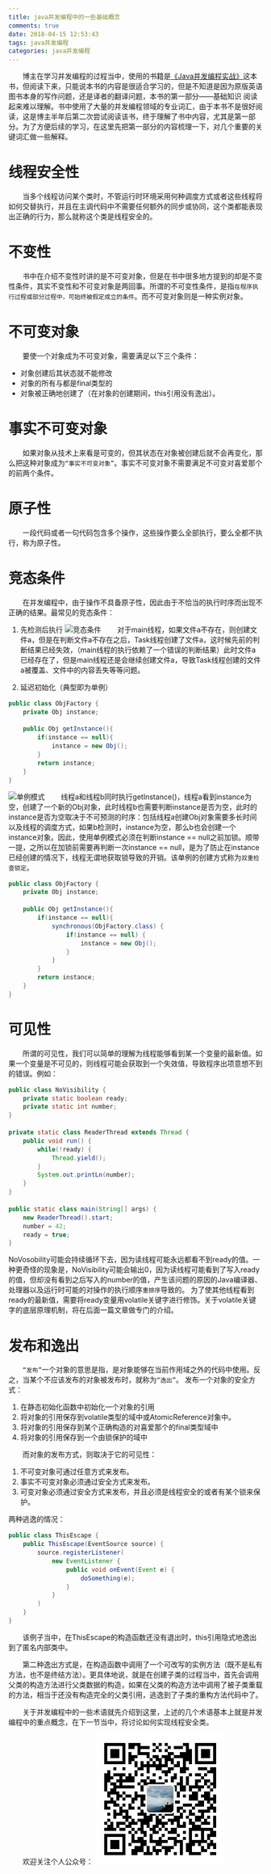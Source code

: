 ```yaml
---
title: java并发编程中的一些基础概念
comments: true
date: 2018-04-15 12:53:43
tags: java并发编程
categories: java并发编程
---
```


&emsp;&emsp;博主在学习并发编程的过程当中，使用的书籍是[《Java并发编程实战》](https://book.douban.com/subject/10484692/)这本书，但阅读下来，只能说本书的内容是很适合学习的，但是不知道是因为原版英语图书本身的写作问题，还是译者的翻译问题，本书的第一部分——基础知识 阅读起来难以理解。书中使用了大量的并发编程领域的专业词汇，由于本书不是很好阅读，这是博主半年后第二次尝试阅读该书，终于理解了书中内容，尤其是第一部分。为了方便后续的学习，在这里先把第一部分的内容梳理一下，对几个重要的关键词汇做一些解释。

# 线程安全性
&emsp;&emsp;当多个线程访问某个类时，不管运行时环境采用何种调度方式或者这些线程将如何交替执行，并且在主调代码中不需要任何额外的同步或协同，这个类都能表现出正确的行为，那么就称这个类是线程安全的。

# 不变性
&emsp;&emsp;书中在介绍不变性时讲的是不可变对象，但是在书中很多地方提到的却是不变性条件，其实不变性和不可变对象是两回事。所谓的不可变性条件，是指``在程序执行过程或部分过程中，可始终被假定成立的条件``。而不可变对象则是一种实例对象。

# 不可变对象
&emsp;&emsp;要使一个对象成为不可变对象，需要满足以下三个条件：
+ 对象创建后其状态就不能修改
+ 对象的所有与都是final类型的
+ 对象被正确地创建了（在对象的创建期间，this引用没有逸出）。
# 事实不可变对象
&emsp;&emsp;如果对象从技术上来看是可变的，但其状态在对象被创建后就不会再变化，那么把这种对象成为``“事实不可变对象”``。事实不可变对象不需要满足不可变对喜爱那个的前两个条件。
# 原子性
&emsp;&emsp;一段代码或者一句代码包含多个操作，这些操作要么全部执行，要么全都不执行，称为原子性。


# 竞态条件
&emsp;&emsp;在并发编程中，由于操作不具备原子性，因此由于不恰当的执行时序而出现不正确的结果。最常见的竞态条件：
1. 先检测后执行
![竞态条件](竞态条件.png)
&emsp;&emsp;对于main线程，如果文件a不存在，则创建文件a，但是在判断文件a不存在之后，Task线程创建了文件a，这时候先前的判断结果已经失效，（main线程的执行依赖了一个错误的判断结果）此时文件a已经存在了，但是main线程还是会继续创建文件a，导致Task线程创建的文件a被覆盖、文件中的内容丢失等等问题。

2. 延迟初始化（典型即为单例）
```java
public class ObjFactory {  
    private Obj instance;  
      
    public Obj getInstance(){  
        if(instance == null){  
            instance = new Obj();  
        }  
        return instance;  
    }  
}  
```
![单例模式](单例模式.png)
&emsp;&emsp;线程a和线程b同时执行getInstance()，线程a看到instance为空，创建了一个新的Obj对象，此时线程b也需要判断instance是否为空，此时的instance是否为空取决于不可预测的时序：包括线程a创建Obj对象需要多长时间以及线程的调度方式，如果b检测时，instance为空，那么b也会创建一个instance对象。因此，使用单例模式必须在判断instance == null之前加锁。顺带一提，之所以在加锁前需要再判断一次instance == null，是为了防止在instance已经创建的情况下，线程无谓地获取锁导致的开销。该单例的创建方式称为``双重检查锁定``。
```java
public class ObjFactory {  
    private Obj instance;  
      
    public Obj getInstance(){  
        if(instance == null){
            synchronous(ObjFactory.class) {
                if(instance == null) {
                    instance = new Obj();
                } 
            } 
        }  
        return instance;  
    }  
}  
```

# 可见性
&emsp;&emsp;所谓的可见性，我们可以简单的理解为线程能够看到某一个变量的最新值。如果一个变量是不可见的，则线程可能会获取到一个失效值，导致程序出项意想不到的错误。例如：
```java
public class NoVisibility {
    private static boolean ready;
    private static int number;
}

private static class ReaderThread extends Thread {
    public void run() {
        while(!ready) {
            Thread.yield();
        }
        System.out.printLn(number);
    }
}

public static class main(String[] args) {
    new ReaderThread().start;
    number = 42;
    ready = true;
}
```
NoVosobility可能会持续循环下去，因为读线程可能永远都看不到ready的值。一种更奇怪的现象是，NoVisibility可能会输出0，因为读线程可能看到了写入ready的值，但却没有看到之后写入的number的值，产生该问题的原因的Java编译器、处理器以及运行时可能的对操作的执行顺序``重排序``导致的。
为了使其他线程看到ready的最新值，需要将ready变量用volatile关键字进行修饰。关于volatile关键字的底层原理机制，将在后面一篇文章做专门的介绍。

# 发布和逸出
&emsp;&emsp;``“发布”``一个对象的意思是指，是对象能够在当前作用域之外的代码中使用。反之，当某个不应该发布的对象被发布时，就称为``“逸出”``。
发布一个对象的安全方式：
1) 在静态初始化函数中初始化一个对象的引用
2) 将对象的引用保存到volatile类型的域中或AtomicReference对象中。
3) 将对象的引用保存到某个正确构造的对喜爱那个的final类型域中
4) 将对象的引用保存到一个由锁保护的域中

&emsp;&emsp;而对象的发布方式，则取决于它的可见性：
1) 不可变对象可通过任意方式来发布。
2) 事实不可变对象必须通过安全方式来发布。
3) 可变对象必须通过安全方式来发布，并且必须是线程安全的或者有某个锁来保护。

两种逃逸的情况：
```java
public class ThisEscape {
    public ThisEscape(EventSource source) {
        source.registerListener(
            new EventListener {
                public void onEvent(Event e) {
                    doSomething(e);
                }
            }
        )
    }
}
```
&emsp;&emsp;该例子当中，在ThisEscape的构造函数还没有退出时，this引用隐式地逸出到了匿名内部类中。

&emsp;&emsp;第二种逸出方式是，在构造函数中调用了一个可改写的实例方法（既不是私有方法，也不是终结方法）。更具体地说，就是在创建子类的过程当中，首先会调用父类的构造方法进行父类数据的构造，如果在父类的构造方法中调用了被子类重载的方法，相当于还没有构造完全的父类引用，逃逸到了子类的重构方法代码中了。


&emsp;&emsp;关于并发编程中的一些术语就先介绍到这里，上述的几个术语基本上就是并发编程中的重点概念，在下一节当中，将讨论如何实现线程安全类。


&emsp;&emsp;欢迎关注个人公众号：
![个人公号](./个人公号.jpg)
